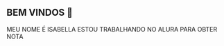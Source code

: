 ## BEM VINDOS 👋
MEU NOME É ISABELLA
ESTOU TRABALHANDO NO ALURA PARA OBTER NOTA
<!--
**bellafamosa/bellafamosa** is a ✨ _special_ ✨ repository because its `README.md` (this file) appears on your GitHub profile.

Here are some ideas to get you started:

- 🔭 I’m currently working on ALURA
- 🌱 I’m currently learning PROGRAMAÇÃO
- 👯 I’m looking to collaborate on ...
- 🤔 I’m looking for help with ...
- 💬 Ask me about ...
- 📫 How to reach me: ...
- 😄 Pronouns: ...
- ⚡ Fun fact: ...
-->
